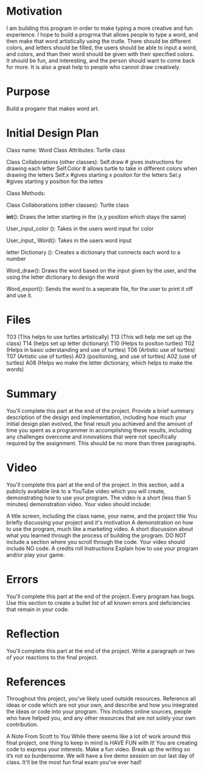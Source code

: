 # Motivation
I am building this program in order to make typing a more creative and fun experience.
I hope to build a progrma that allows people to type a word, and then make that word artistically using the trutle. 
There should be different colors, and letters should be filled, the users should be able to input a word, and colors, and than 
their word should be given with their specified colors. It should be fun, and interesting, and the person should want to come back for more. It is also a great help to people who cannot draw creatively. 

# Purpose
Build  a progamr that makes word art. 

# Initial Design Plan


Class name: Word
Class Attributes:  Turtle class


Class Collaborations (other classes):
Self.draw	# gives instructions for drawing each letter
Self.Color 	# allows turtle to take in different colors when drawing the letters
Self.x		#gives starting x positon for the letters
Sel.y 		#gives starting y position for the lettes
  


Class Methods: 

Class Collaborations (other classes):
Turtle class 

__int__():
Draws the letter starting in the (x,y position which stays the same)

User_input_color ():
Takes in the users word input for color

User_input_ Word():
Takes in the users word input

letter Dictionary ():
Creates a dictionary that connects each word to a number

Word_draw():
Draws the word based on the input given by the user, and the using the letter dictionary to design the word

Word_export(): 
Sends the word to a seperate file, for the user to print it off and use it. 


# Files
T03 (This helps to use turtles artistically)
T13 (This will help me set up the class)
T14 (helps set up letter dictionary)
T10 (Helps to positon turtles)
T02 (Helps in basic uderstanding and use of turtles)
T06 (Artistic use of turtles)
T07 (Artistic use of turtles)
A03 (positioning, and use of turtles)
A02 (use of turtles)
A08 (Helps wo make the letter dictionary, which helps to make the words)


# Summary
You'll complete this part at the end of the project. Provide a brief summary description of the design and implementation, including how much your initial design plan evolved, the final result you achieved and the amount of time you spent as a programmer in accomplishing these results, including any challenges overcome and innovations that were not specifically required by the assignment. This should be no more than three paragraphs.

# Video
You'll complete this part at the end of the project. In this section, add a publicly available link to a YouTube video which you will create, demonstrating how to use your program. The video is a short (less than 5 minutes) demonstration video. Your video should include:

A title screen, including the class name, your name, and the project title
You briefly discussing your project and it's motivation
A demonstration on how to use the program, much like a marketing video.
A short discussion about what you learned through the process of building the program.
DO NOT include a section where you scroll through the code. Your video should include NO code.
A credits roll
Instructions
Explain how to use your program and/or play your game.

# Errors
You'll complete this part at the end of the project. Every program has bugs. Use this section to create a bullet list of all known errors and deficiencies that remain in your code.

# Reflection
You'll complete this part at the end of the project. Write a paragraph or two of your reactions to the final project.

# References
Throughout this project, you've likely used outside resources. Reference all ideas or code which are not your own, and describe and how you integrated the ideas or code into your program. This includes online sources, people who have helped you, and any other resources that are not solely your own contribution.

A Note From Scott to You
While there seems like a lot of work around this final project, one thing to keep in mind is HAVE FUN with it! You are creating code to express your interests. Make a fun video. Break up the writing so it’s not so burdensome. We will have a live demo session on our last day of class. It'll be the most fun final exam you've ever had!

